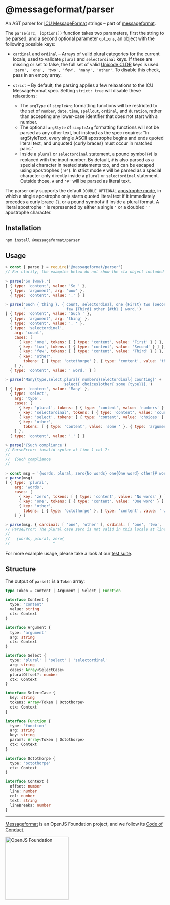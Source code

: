 # @messageformat/parser

An AST parser for [ICU MessageFormat] strings – part of [messageformat].

The `parse(src, [options])` function takes two parameters, first the
string to be parsed, and a second optional parameter `options`, an object with
the following possible keys:

- `cardinal` and `ordinal` – Arrays of valid plural categories for the current
  locale, used to validate `plural` and `selectordinal` keys. If these are
  missing or set to false, the full set of valid [Unicode CLDR] keys is used:
  `'zero', 'one', 'two', 'few', 'many', 'other'`. To disable this check, pass in
  an empty array.

- `strict` – By default, the parsing applies a few relaxations to the ICU
  MessageFormat spec. Setting `strict: true` will disable these relaxations:
  - The `argType` of `simpleArg` formatting functions will be restricted to the
    set of `number`, `date`, `time`, `spellout`, `ordinal`, and `duration`,
    rather than accepting any lower-case identifier that does not start with a
    number.
  - The optional `argStyle` of `simpleArg` formatting functions will not be
    parsed as any other text, but instead as the spec requires: "In
    argStyleText, every single ASCII apostrophe begins and ends quoted literal
    text, and unquoted {curly braces} must occur in matched pairs."
  - Inside a `plural` or `selectordinal` statement, a pound symbol (`#`) is
    replaced with the input number. By default, `#` is also parsed as a special
    character in nested statements too, and can be escaped using apostrophes
    (`'#'`). In strict mode `#` will be parsed as a special character only
    directly inside a `plural` or `selectordinal` statement. Outside those, `#`
    and `'#'` will be parsed as literal text.

The parser only supports the default `DOUBLE_OPTIONAL` [apostrophe mode], in
which a single apostrophe only starts quoted literal text if it immediately
precedes a curly brace `{}`, or a pound symbol `#` if inside a plural format. A
literal apostrophe `'` is represented by either a single `'` or a doubled `''`
apostrophe character.

[icu messageformat]: https://messageformat.github.io/guide/
[messageformat]: https://messageformat.github.io/
[unicode cldr]: http://cldr.unicode.org/index/cldr-spec/plural-rules
[apostrophe mode]: http://www.icu-project.org/apiref/icu4c/messagepattern_8h.html#af6e0757e0eb81c980b01ee5d68a9978b

## Installation

```sh
npm install @messageformat/parser
```

## Usage

```js
> const { parse } = require('@messageformat/parser')
// For clarity, the examples below do not show the ctx object included for each token

> parse('So {wow}.')
[ { type: 'content', value: 'So ' },
  { type: 'argument', arg: 'wow' },
  { type: 'content', value: '.' } ]

> parse('Such { thing }. { count, selectordinal, one {First} two {Second}' +
        '                  few {Third} other {#th} } word.')
[ { type: 'content', value: 'Such ' },
  { type: 'argument', arg: 'thing' },
  { type: 'content', value: '. ' },
  { type: 'selectordinal',
    arg: 'count',
    cases: [
      { key: 'one', tokens: [ { type: 'content', value: 'First' } ] },
      { key: 'two', tokens: [ { type: 'content', value: 'Second' } ] },
      { key: 'few', tokens: [ { type: 'content', value: 'Third' } ] },
      { key: 'other',
        tokens: [ { type: 'octothorpe' }, { type: 'content', value: 'th' } ] }
    ] },
  { type: 'content', value: ' word.' } ]

> parse('Many{type,select,plural{ numbers}selectordinal{ counting}' +
                         'select{ choices}other{ some {type}}}.')
[ { type: 'content', value: 'Many' },
  { type: 'select',
    arg: 'type',
    cases: [
      { key: 'plural', tokens: [ { type: 'content', value: 'numbers' } ] },
      { key: 'selectordinal', tokens: [ { type: 'content', value: 'counting' } ] },
      { key: 'select', tokens: [ { type: 'content', value: 'choices' } ] },
      { key: 'other',
        tokens: [ { type: 'content', value: 'some ' }, { type: 'argument', arg: 'type' } ] }
    ] },
  { type: 'content', value: '.' } ]

> parse('{Such compliance')
// ParseError: invalid syntax at line 1 col 7:
//
//  {Such compliance
//        ^

> const msg = '{words, plural, zero{No words} one{One word} other{# words}}'
> parse(msg)
[ { type: 'plural',
    arg: 'words',
    cases: [
      { key: 'zero', tokens: [ { type: 'content', value: 'No words' } ] },
      { key: 'one', tokens: [ { type: 'content', value: 'One word' } ] },
      { key: 'other',
        tokens: [ { type: 'octothorpe' }, { type: 'content', value: ' words' } ] }
    ] } ]

> parse(msg, { cardinal: [ 'one', 'other' ], ordinal: [ 'one', 'two', 'few', 'other' ] })
// ParseError: The plural case zero is not valid in this locale at line 1 col 17:
//
//   {words, plural, zero{
//                   ^
```

For more example usage, please take a look at our [test suite](src/parser.test.ts).

## Structure

The output of `parse()` is a `Token` array:

<!-- prettier-ignore -->
```typescript
type Token = Content | Argument | Select | Function

interface Content {
  type: 'content'
  value: string
  ctx: Context
}

interface Argument {
  type: 'argument'
  arg: string
  ctx: Context
}

interface Select {
  type: 'plural' | 'select' | 'selectordinal'
  arg: string
  cases: Array<SelectCase>
  pluralOffset?: number
  ctx: Context
}

interface SelectCase {
  key: string
  tokens: Array<Token | Octothorpe>
  ctx: Context
}

interface Function {
  type: 'function'
  arg: string
  key: string
  param?: Array<Token | Octothorpe>
  ctx: Context
}

interface Octothorpe {
  type: 'octothorpe'
  ctx: Context
}

interface Context {
  offset: number
  line: number
  col: number
  text: string
  lineBreaks: number
}
```

---

[Messageformat](https://messageformat.github.io/) is an OpenJS Foundation project, and we follow its [Code of Conduct](https://github.com/openjs-foundation/cross-project-council/blob/master/CODE_OF_CONDUCT.md).

<a href="https://openjsf.org">
<img width=200 alt="OpenJS Foundation" src="https://messageformat.github.io/messageformat/logo/openjsf.svg" />
</a>
